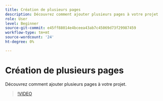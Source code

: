 ```yaml
---
title: Création de plusieurs pages
description: Découvrez comment ajouter plusieurs pages à votre projet
role: User
level: Beginner
source-git-commit: e45ff88014e4bceea43ab7c45069d73f29987459
workflow-type: tm+mt
source-wordcount: '24'
ht-degree: 0%

---
```


# Création de plusieurs pages

Découvrez comment ajouter plusieurs pages à votre projet.

>[!VIDEO](https://video.tv.adobe.com/v/3420215?quality=12&learn=on&hidetitle=true)
